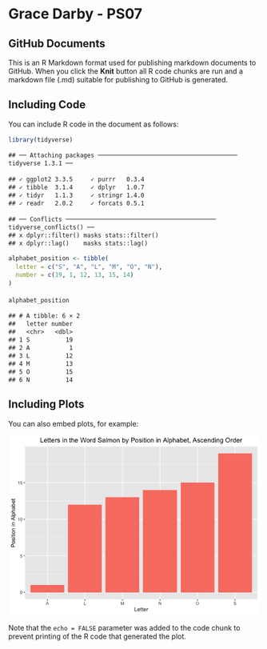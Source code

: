 Grace Darby - PS07
================

## GitHub Documents

This is an R Markdown format used for publishing markdown documents to
GitHub. When you click the **Knit** button all R code chunks are run and
a markdown file (.md) suitable for publishing to GitHub is generated.

## Including Code

You can include R code in the document as follows:

``` r
library(tidyverse)
```

    ## ── Attaching packages ─────────────────────────────────────── tidyverse 1.3.1 ──

    ## ✓ ggplot2 3.3.5     ✓ purrr   0.3.4
    ## ✓ tibble  3.1.4     ✓ dplyr   1.0.7
    ## ✓ tidyr   1.1.3     ✓ stringr 1.4.0
    ## ✓ readr   2.0.2     ✓ forcats 0.5.1

    ## ── Conflicts ────────────────────────────────────────── tidyverse_conflicts() ──
    ## x dplyr::filter() masks stats::filter()
    ## x dplyr::lag()    masks stats::lag()

``` r
alphabet_position <- tibble(
  letter = c("S", "A", "L", "M", "O", "N"),
  number = c(19, 1, 12, 13, 15, 14)
)

alphabet_position
```

    ## # A tibble: 6 × 2
    ##   letter number
    ##   <chr>   <dbl>
    ## 1 S          19
    ## 2 A           1
    ## 3 L          12
    ## 4 M          13
    ## 5 O          15
    ## 6 N          14

## Including Plots

You can also embed plots, for example:

![](README_files/figure-gfm/unnamed-chunk-2-1.png)<!-- -->

Note that the `echo = FALSE` parameter was added to the code chunk to
prevent printing of the R code that generated the plot.
